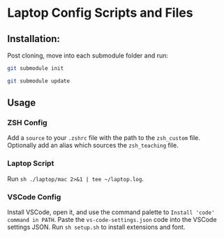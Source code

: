 # Laptop Config Scripts and Files

## Installation:
Post cloning, move into each submodule folder and run:
```bash
git submodule init

git submodule update
```

## Usage

### ZSH Config
Add a `source` to your `.zshrc` file with the path to the `zsh_custom` file.
Optionally add an alias which sources the `zsh_teaching` file.


### Laptop Script
Run `sh ./laptop/mac 2>&1 | tee ~/laptop.log`.

### VSCode Config
Install VSCode, open it, and use the command palette to `Install 'code' command in PATH`.
Paste the `vs-code-settings.json` code into the VSCode settings JSON.
Run `sh setup.sh` to install extensions and font.
